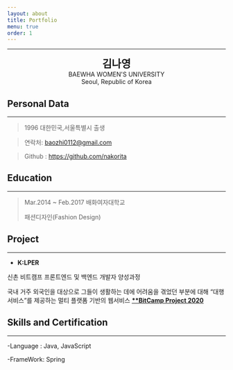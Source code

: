 ```yaml
---
layout: about
title: Portfolio
menu: true
order: 1
---
```


* * *
<center>
<span style=
"font-size:170%;
font-weight:bold">
김나영
</span>
</center>

<center>BAEWHA WOMEN'S UNIVERSITY</center>

<center> Seoul, Republic of Korea</center>

## Personal Data
---
> 1996 대한민국,서울특별시 출생

> 연락처: baozhi0112@gmail.com

> Github : <a href="https://github.com/nakorita">https://github.com/nakorita</a><br>


## Education
---
> Mar.2014 ~ Feb.2017 배화여자대학교
>
> 패션디자인(Fashion Design)


<!-- ## Research Interest
---

* Computer Vision
    + image Object Detection
    + Vot
    + Semantic/Instance Segmentation
    + Super Resolution

* Machine Learning / Deep Learning
    + GAN
    + Few-Shot Learning
    + Meta Learning -->

## Project
---

* **K:LPER**

신촌 비트캠프 프론트엔드 및 백엔드 개발자 양성과정

국내 거주 외국인을 대상으로 그들이 생활하는 데에 어려움을 겪었던 부분에 대해 “대행 서비스”를 제공하는 멀티 플랫폼 기반의 웹서비스
<u><strong><a href="https://youtu.be/CgxLHxt_A8M">**BitCamp Project 2020 </a></strong></u>


<!-- ## Awards
---

<u><strong><a href="https://www.youtube.com/watch?v=-ofj2vTvH0Q/">**The 15th HANSUNG Engineering Competitive Exhibition[PM] 2019 </a></strong></u>

- BRONZE PRIZE, SPONSOR PRIZE

<u><strong><a href="https://www.youtube.com/watch?v=5rFu7Kv_DfY&t=362s">**HANSUNG UNIVERSICY C&C FESTIVAL[PM] 2020</a></strong></u>

- BRONZE PRIZE


<a herf="https://www.youtube.com/watch?v=Mn9Dx5xukcg&t=10s"><u><strong>**The 16th HANSUNG Engineering Competitive Exhibition[PM] 2020</strong></u></a>

- SILVER PRIZE , - BRONZE PRIZE

<a herf="https://www.youtube.com/watch?v=ah9MZQ0PjMI&t=60s"><u><strong>2020년 공개SW 개발자 대회(주최:과학기술정보통신부, 주관:정보통신산업진흥원) [PM] 2020</strong></u></a>

<a herf="https://blog.naver.com/khw11044/222152408161">BRONZE PRIZE</a>

## Work Experiences
---
-2020. 07 – 2020. 11 Visual Object Tracking Using Plenoptic Image Sequences, 

Hansung Univ – ETRI

<a herf="https://github.com/khw11044/PlenOpticVot_Siamfc_2020">https://github.com/khw11044/PlenOpticVot_Siamfc_2020</a> -->


## Skills and Certification
---
-Language : Java, JavaScript

-FrameWork: Spring

<!--
-/Certification : CCNA, Internet of Things Knowledge Certification

## Patents
---
【발명의 영문명칭】: Image-based anti-drone detection device and metohd using deep learning model

【출원번호】: 10-2020-0080646

【출원인】: 김현우, 김태현, 제진명

-->


